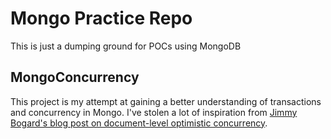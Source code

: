 ﻿# Mongo Practice Repo
This is just a dumping ground for POCs using MongoDB

## MongoConcurrency
This project is my attempt at gaining a better understanding of transactions and concurrency in Mongo. I've stolen a lot of inspiration
from [Jimmy Bogard's blog post on document-level optimistic concurrency](https://jimmybogard.com/document-level-optimistic-concurrency-in-mongodb/).

